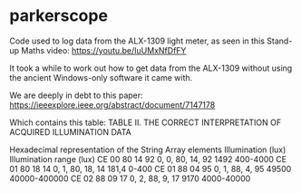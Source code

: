 # parkerscope
Code used to log data from the ALX-1309 light meter, as seen in this Stand-up Maths video: https://youtu.be/IuUMxNfDfFY

It took a while to work out how to get data from the ALX-1309 without using the ancient Windows-only software it came with.

We are deeply in debt to this paper:
https://ieeexplore.ieee.org/abstract/document/7147178

Which contains this table:
TABLE II. THE CORRECT INTERPRETATION OF ACQUIRED ILLUMINATION DATA

Hexadecimal representation of the String	Array elements	Illumination (lux)	Illumination range (lux)
CE 00 80 14 92	0, 0, 80, 14, 92	1492	400-4000
CE 01 80 18 14	0, 1, 80, 18, 14	181,4	0-400
CE 01 88 04 95	0, 1, 88, 4, 95	49500	40000-400000
CE 02 88 09 17	0, 2, 88, 9, 17	9170	4000-40000
